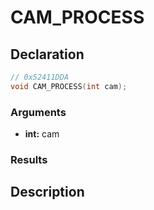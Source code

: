 # CAM_PROCESS

## Declaration
```cpp
// 0x52411DDA
void CAM_PROCESS(int cam);
```

### Arguments
- **int:** cam

### Results

## Description
